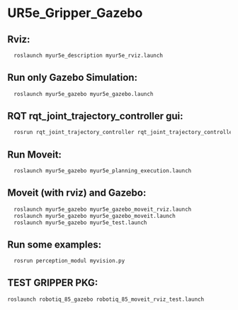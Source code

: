 # UR5e_Gripper_Gazebo

## Rviz:
```bash
  roslaunch myur5e_description myur5e_rviz.launch
```
## Run only Gazebo Simulation:
```bash
  roslaunch myur5e_gazebo myur5e_gazebo.launch
```
## RQT rqt_joint_trajectory_controller gui:
```bash
  rosrun rqt_joint_trajectory_controller rqt_joint_trajectory_controller
```
## Run Moveit:
```bash
  roslaunch myur5e_gazebo myur5e_planning_execution.launch
```
## Moveit (with rviz) and Gazebo:
```bash
  roslaunch myur5e_gazebo myur5e_gazebo_moveit_rviz.launch
  roslaunch myur5e_gazebo myur5e_gazebo_moveit.launch
  roslaunch myur5e_gazebo myur5e_test.launch
```
## Run some examples:
```bash
  rosrun perception_modul myvision.py
```
## TEST GRIPPER PKG: 
```bash
roslaunch robotiq_85_gazebo robotiq_85_moveit_rviz_test.launch
```
